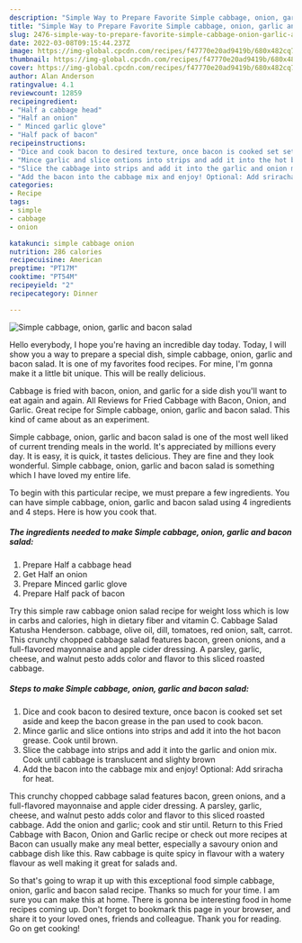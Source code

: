 ```yaml
---
description: "Simple Way to Prepare Favorite Simple cabbage, onion, garlic and bacon salad"
title: "Simple Way to Prepare Favorite Simple cabbage, onion, garlic and bacon salad"
slug: 2476-simple-way-to-prepare-favorite-simple-cabbage-onion-garlic-and-bacon-salad
date: 2022-03-08T09:15:44.237Z
image: https://img-global.cpcdn.com/recipes/f47770e20ad9419b/680x482cq70/simple-cabbage-onion-garlic-and-bacon-salad-recipe-main-photo.jpg
thumbnail: https://img-global.cpcdn.com/recipes/f47770e20ad9419b/680x482cq70/simple-cabbage-onion-garlic-and-bacon-salad-recipe-main-photo.jpg
cover: https://img-global.cpcdn.com/recipes/f47770e20ad9419b/680x482cq70/simple-cabbage-onion-garlic-and-bacon-salad-recipe-main-photo.jpg
author: Alan Anderson
ratingvalue: 4.1
reviewcount: 12859
recipeingredient:
- "Half a cabbage head"
- "Half an onion"
- " Minced garlic glove"
- "Half pack of bacon"
recipeinstructions:
- "Dice and cook bacon to desired texture, once bacon is cooked set set aside and keep the bacon grease in the pan used to cook bacon."
- "Mince garlic and slice ontions into strips and add it into the hot bacon grease. Cook until brown."
- "Slice the cabbage into strips and add it into the garlic and onion mix. Cook until cabbage is translucent and slighty brown"
- "Add the bacon into the cabbage mix and enjoy! Optional: Add sriracha for heat."
categories:
- Recipe
tags:
- simple
- cabbage
- onion

katakunci: simple cabbage onion 
nutrition: 286 calories
recipecuisine: American
preptime: "PT17M"
cooktime: "PT54M"
recipeyield: "2"
recipecategory: Dinner

---
```



![Simple cabbage, onion, garlic and bacon salad](https://img-global.cpcdn.com/recipes/f47770e20ad9419b/680x482cq70/simple-cabbage-onion-garlic-and-bacon-salad-recipe-main-photo.jpg)

Hello everybody, I hope you're having an incredible day today. Today, I will show you a way to prepare a special dish, simple cabbage, onion, garlic and bacon salad. It is one of my favorites food recipes. For mine, I'm gonna make it a little bit unique. This will be really delicious.

Cabbage is fried with bacon, onion, and garlic for a side dish you'll want to eat again and again. All Reviews for Fried Cabbage with Bacon, Onion, and Garlic. Great recipe for Simple cabbage, onion, garlic and bacon salad. This kind of came about as an experiment.

Simple cabbage, onion, garlic and bacon salad is one of the most well liked of current trending meals in the world. It's appreciated by millions every day. It is easy, it is quick, it tastes delicious. They are fine and they look wonderful. Simple cabbage, onion, garlic and bacon salad is something which I have loved my entire life.


To begin with this particular recipe, we must prepare a few ingredients. You can have simple cabbage, onion, garlic and bacon salad using 4 ingredients and 4 steps. Here is how you cook that.

<!--inarticleads1-->

##### The ingredients needed to make Simple cabbage, onion, garlic and bacon salad:

1. Prepare Half a cabbage head
1. Get Half an onion
1. Prepare  Minced garlic glove
1. Prepare Half pack of bacon


Try this simple raw cabbage onion salad recipe for weight loss which is low in carbs and calories, high in dietary fiber and vitamin C. Cabbage Salad Katusha Henderson. cabbage, olive oil, dill, tomatoes, red onion, salt, carrot. This crunchy chopped cabbage salad features bacon, green onions, and a full-flavored mayonnaise and apple cider dressing. A parsley, garlic, cheese, and walnut pesto adds color and flavor to this sliced roasted cabbage. 

<!--inarticleads2-->

##### Steps to make Simple cabbage, onion, garlic and bacon salad:

1. Dice and cook bacon to desired texture, once bacon is cooked set set aside and keep the bacon grease in the pan used to cook bacon.
1. Mince garlic and slice ontions into strips and add it into the hot bacon grease. Cook until brown.
1. Slice the cabbage into strips and add it into the garlic and onion mix. Cook until cabbage is translucent and slighty brown
1. Add the bacon into the cabbage mix and enjoy! Optional: Add sriracha for heat.


This crunchy chopped cabbage salad features bacon, green onions, and a full-flavored mayonnaise and apple cider dressing. A parsley, garlic, cheese, and walnut pesto adds color and flavor to this sliced roasted cabbage. Add the onion and garlic; cook and stir until. Return to this Fried Cabbage with Bacon, Onion and Garlic recipe or check out more recipes at Bacon can usually make any meal better, especially a savoury onion and cabbage dish like this. Raw cabbage is quite spicy in flavour with a watery flavour as well making it great for salads and. 

So that's going to wrap it up with this exceptional food simple cabbage, onion, garlic and bacon salad recipe. Thanks so much for your time. I am sure you can make this at home. There is gonna be interesting food in home recipes coming up. Don't forget to bookmark this page in your browser, and share it to your loved ones, friends and colleague. Thank you for reading. Go on get cooking!
